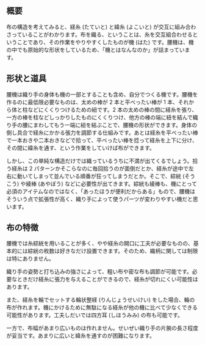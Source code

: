 ## 概要

布の構造を考えてみると、経糸 (たていと) と緯糸 (よこいと) が交互に組み合わさっていることがわかります。布を織る、ということは、糸を交互組合わせるということであり、その作業をやりやすくしたものが機 (はた) です。腰機は、機の中でも原始的な形状をしているため、「機とはなんなのか」が詰まっています。

## 形状と道具

腰機は織り手の身体も機の一部とすることも含め、自分でつくる機です。腰機を作るのに最低限必要なものは、太めの棒が 2 本と平べったい棒が 1 本、それから体と柱などにくくりつけるための紐です。2 本の太めの棒の間に経糸を張り、一方の棒を柱などしっかりしたものにくくりつけ、他方の棒の端に紐を結んで織り手の腰にまわしてもう一端に紐を結ぶことで、腰機の形状ができます。身体の倒し具合で経糸にかかる張力を調節する仕組みです。あとは経糸を平べったい棒で一本おきや二本おきなどで拾って、平べったい棒を捻って経糸を上下に分け、その間に緯糸を通す、という作業をしていけば布ができます。

しかし、この単純な構造だけでは織っているうちに不満が出てくるでしょう。拾う経糸は 2 パターンかそこらなのに毎回拾うのが面倒だとか、経糸が途中で左右に動いてしまって並んでいる順番が狂ってしまうだとか。そこで、綜絖 (そうこう) や綾棒 (あやぼう) などに必要性が出てきます。綜絖も綾棒も、機にとって必須のアイテムなのではなく、「あったほうが便利だからある」もので、腰機はそういう点で拡張性が高く、織り手によって使うパーツが変わりやすい機だと思います。

## 布の特徴

腰機では糸綜絖を用いることが多く、やや経糸の開口に工夫が必要なものの、基本的には綜絖の枚数は好きなだけ設置できます。そのため、織柄に関しては制限は特にありません。

織り手の姿勢と打ち込みの強さによって、粗い布や密な布も調節が可能です。必要なときだけ経糸に張力を与えることができるので、経糸が切れにくい可能性はあります。

また、経糸を輪でセットする輪状整経 (りんじょうせいけい) をした場合、輪の布が作れます。機にかけるために無駄になる経糸が他の機に比べて少なくできる可能性があります。工夫しだいでは四方耳 (しほうみみ) の布も可能です。

一方で、布幅があまり広いものは作れません。せいぜい織り手の片腕の長さ程度が妥当です。あまりに広いと緯糸を通すのが困難になります。
